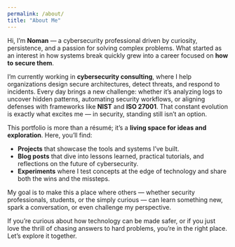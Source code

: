 ```yaml
---
permalink: /about/
title: "About Me"
---
```

Hi, I’m **Noman** — a cybersecurity professional driven by curiosity, persistence, and a passion for solving complex problems. What started as an interest in how systems break quickly grew into a career focused on **how to secure them**.  

I’m currently working in **cybersecurity consulting**, where I help organizations design secure architectures, detect threats, and respond to incidents. Every day brings a new challenge: whether it’s analyzing logs to uncover hidden patterns, automating security workflows, or aligning defenses with frameworks like **NIST** and **ISO 27001**. That constant evolution is exactly what excites me — in security, standing still isn’t an option.  

This portfolio is more than a résumé; it’s a **living space for ideas and exploration**. Here, you’ll find:  

- **Projects** that showcase the tools and systems I’ve built.  
- **Blog posts** that dive into lessons learned, practical tutorials, and reflections on the future of cybersecurity.  
- **Experiments** where I test concepts at the edge of technology and share both the wins and the missteps.  

My goal is to make this a place where others — whether security professionals, students, or the simply curious — can learn something new, spark a conversation, or even challenge my perspective.  

If you’re curious about how technology can be made safer, or if you just love the thrill of chasing answers to hard problems, you’re in the right place. Let’s explore it together.  
